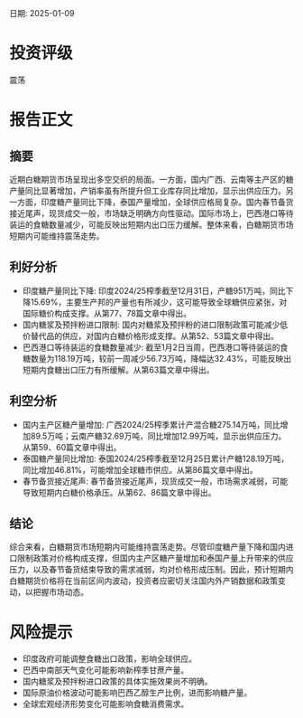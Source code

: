 
日期: 2025-01-09

# 投资评级

震荡

# 报告正文

## 摘要

近期白糖期货市场呈现出多空交织的局面。一方面，国内广西、云南等主产区的糖产量同比显著增加，产销率虽有所提升但工业库存同比增加，显示出供应压力。另一方面，印度糖产量同比下降，泰国产量增加，全球供应格局复杂。国内春节备货接近尾声，现货成交一般，市场缺乏明确方向性驱动。国际市场上，巴西港口等待装运的食糖数量减少，可能反映出短期内出口压力缓解。整体来看，白糖期货市场短期内可能维持震荡走势。

## 利好分析

* 印度糖产量同比下降: 印度2024/25榨季截至12月31日，产糖951万吨，同比下降15.69%，主要生产邦的产量也有所减少，这可能导致全球糖供应紧张，对国际糖价构成支撑。从第77、78篇文章中得出。
* 国内糖浆及预拌粉进口限制: 国内对糖浆及预拌粉的进口限制政策可能减少低价替代品的供应，对国内白糖价格形成支撑。从第52、53篇文章中得出。
* 巴西港口等待装运的食糖数量减少: 截至1月2日当周，巴西港口等待装运的食糖数量为118.19万吨，较前一周减少56.73万吨，降幅达32.43%，可能反映出短期内食糖出口压力有所缓解。从第63篇文章中得出。

## 利空分析

* 国内主产区糖产量增加: 广西2024/25榨季累计产混合糖275.14万吨，同比增加89.5万吨；云南产糖32.69万吨，同比增加12.99万吨，显示出供应压力。从第59、60篇文章中得出。
* 泰国糖产量同比增加: 泰国2024/25榨季截至12月25日累计产糖128.19万吨，同比增加46.81%，可能增加全球糖市供应。从第86篇文章中得出。
* 春节备货接近尾声: 春节备货接近尾声，现货成交一般，市场需求减弱，可能导致短期内白糖价格承压。从第62、86篇文章中得出。

## 结论

综合来看，白糖期货市场短期内可能维持震荡走势。尽管印度糖产量下降和国内进口限制政策对价格构成支撑，但国内主产区糖产量增加和泰国产量上升带来的供应压力，以及春节备货结束导致的需求减弱，均对价格形成压制。因此，预计短期内白糖期货价格将在当前区间内波动，投资者应密切关注国内外产销数据和政策变动，以把握市场动态。

# 风险提示

* 印度政府可能调整食糖出口政策，影响全球供应。
* 巴西中南部天气变化可能影响新榨季甘蔗产量。
* 国内糖浆及预拌粉进口政策的具体实施效果尚不明确。
* 国际原油价格波动可能影响巴西乙醇生产比例，进而影响糖产量。
* 全球宏观经济形势变化可能影响食糖消费需求。
